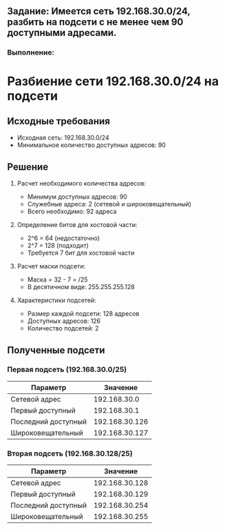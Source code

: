 ## Задание: Имеется сеть 192.168.30.0/24, разбить на подсети с не менее чем 90 доступными адресами.

### Выполнение:

# Разбиение сети 192.168.30.0/24 на подсети

## Исходные требования
- Исходная сеть: 192.168.30.0/24
- Минимальное количество доступных адресов: 90

## Решение

1. Расчет необходимого количества адресов:
    - Минимум доступных адресов: 90
    - Служебные адреса: 2 (сетевой и широковещательный)
    - Всего необходимо: 92 адреса

2. Определение битов для хостовой части:
    - 2^6 = 64 (недостаточно)
    - 2^7 = 128 (подходит)
    - Требуется 7 бит для хостовой части

3. Расчет маски подсети:
    - Маска = 32 - 7 = /25
    - В десятичном виде: 255.255.255.128

4. Характеристики подсетей:
    - Размер каждой подсети: 128 адресов
    - Доступных адресов: 126
    - Количество подсетей: 2

## Полученные подсети

### Первая подсеть (192.168.30.0/25)
| Параметр | Значение |
|----------|----------|
| Сетевой адрес | 192.168.30.0 |
| Первый доступный | 192.168.30.1 |
| Последний доступный | 192.168.30.126 |
| Широковещательный | 192.168.30.127 |

### Вторая подсеть (192.168.30.128/25)
| Параметр | Значение |
|----------|----------|
| Сетевой адрес | 192.168.30.128 |
| Первый доступный | 192.168.30.129 |
| Последний доступный | 192.168.30.254 |
| Широковещательный | 192.168.30.255 |